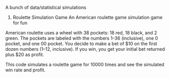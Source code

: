 A bunch of data/statistical simulations


1. Roulette Simulation Game
An American roulette game simulation game for fun

American roulette uses a wheel with 38 pockets: 18 red, 18 black, and 2 green. The pockets are labeled with the numbers 1–36 (inclusive), one 0 pocket, and one 00 pocket. You decide to make a bet of $10 on the first dozen numbers (1–12, inclusive). If you win, you get your initial bet returned plus $20 as profit.

This code simulates a roulette game for 10000 times and see the simulated win rate and profit.

